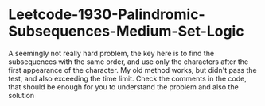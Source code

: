# Leetcode-1930-Palindromic-Subsequences-Medium-Set-Logic

A seemingly not really hard problem, the key here is to find the subsequences with the same order, and use only the characters after the first appearance of the character. 
My old method works, but didn't pass the test, and also exceeding the time limit.
Check the comments in the code, that should be enough for you to understand the problem and also the solution
